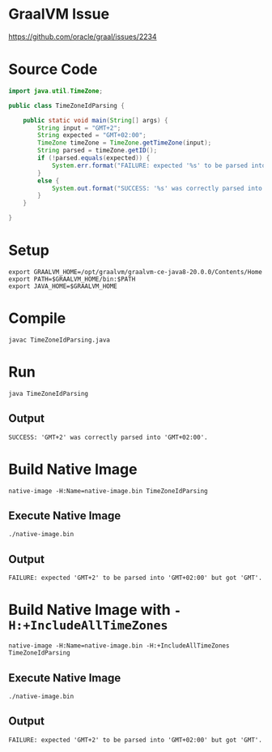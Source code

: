 # GraalVM Issue

https://github.com/oracle/graal/issues/2234

# Source Code

```java
import java.util.TimeZone;

public class TimeZoneIdParsing {

	public static void main(String[] args) {
		String input = "GMT+2";
		String expected = "GMT+02:00";
		TimeZone timeZone = TimeZone.getTimeZone(input);
		String parsed = timeZone.getID();
		if (!parsed.equals(expected)) {
			System.err.format("FAILURE: expected '%s' to be parsed into '%s' but got '%s'.%n", input, expected, parsed);
		}
		else {
			System.out.format("SUCCESS: '%s' was correctly parsed into '%s'.%n", input, parsed);
		}
	}

}
```

# Setup

```shell
export GRAALVM_HOME=/opt/graalvm/graalvm-ce-java8-20.0.0/Contents/Home
export PATH=$GRAALVM_HOME/bin:$PATH
export JAVA_HOME=$GRAALVM_HOME
```

# Compile

`javac TimeZoneIdParsing.java`

# Run

`java TimeZoneIdParsing`

## Output

```
SUCCESS: 'GMT+2' was correctly parsed into 'GMT+02:00'.
```

# Build Native Image

`native-image -H:Name=native-image.bin TimeZoneIdParsing`

## Execute Native Image

`./native-image.bin`

## Output

```
FAILURE: expected 'GMT+2' to be parsed into 'GMT+02:00' but got 'GMT'.
```

# Build Native Image with `-H:+IncludeAllTimeZones`

`native-image -H:Name=native-image.bin -H:+IncludeAllTimeZones TimeZoneIdParsing`

## Execute Native Image

`./native-image.bin`

## Output

```
FAILURE: expected 'GMT+2' to be parsed into 'GMT+02:00' but got 'GMT'.
```

